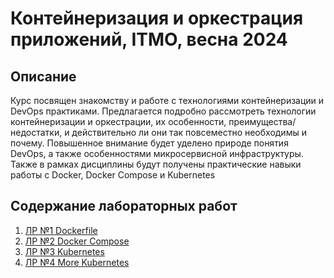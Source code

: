 # Контейнеризация и оркестрация приложений, ITMO, весна 2024

## Описание
Курс посвящен знакомству и работе с технологиями контейнеризации и DevOps практиками. Предлагается подробно рассмотреть технологии контейнеризации и оркестрации, их особенности, преимущества/недостатки, и действительно ли они так повсеместно необходимы и почему. Повышенное внимание будет уделено природе понятия DevOps, а также особенностями микросервисной инфраструктуры. Также в рамках дисциплины будут получены практические навыки работы с Docker, Docker Compose и Kubernetes


## Содержание лабораторных работ
1. [ЛР №1 Dockerfile](lab1/README.md)
2. [ЛР №2 Docker Compose](lab2/README.md)
3. [ЛР №3 Kubernetes](lab3/README.md)
4. [ЛР №4 More Kubernetes](lab4/README.md)